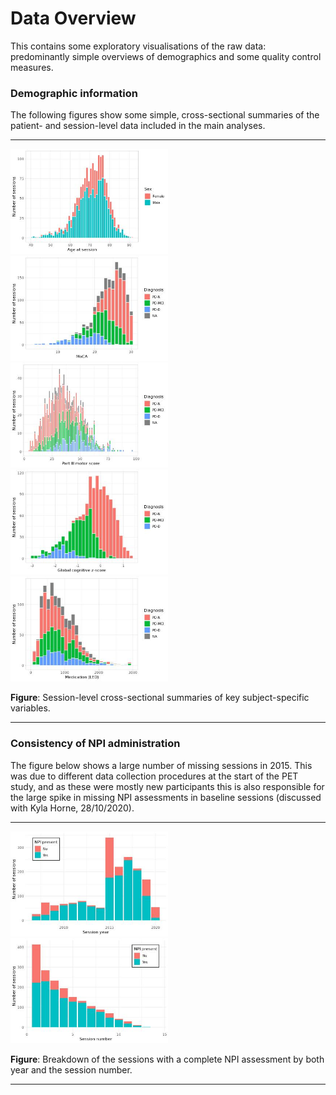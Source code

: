 # Data Overview

This contains some exploratory visualisations of the raw data: predominantly
simple overviews of demographics and some quality control measures.

### Demographic information

The following figures show some simple, cross-sectional summaries of the
patient- and session-level data included in the main analyses.

--------

<a href="Figures/age_at_session.pdf">
<img src="Figures/age_at_session.jpg" width="50%">
</a>

<a href="Figures/MoCA_at_session.pdf">
<img src="Figures/MoCA_at_session.jpg" width="50%">
</a>

<a href="Figures/motor-scores_at_session.pdf">
<img src="Figures/motor-scores_at_session.jpg" width="50%">
</a>

<a href="Figures/cognitive-scores_at_session.pdf">
<img src="Figures/cognitive-scores_at_session.jpg" width="50%">
</a>

<a href="Figures/medication_at_session.pdf">
<img src="Figures/medication_at_session.jpg" width="50%">
</a>

**Figure**: Session-level cross-sectional summaries of key subject-specific
variables.

---------

### Consistency of NPI administration

The figure below shows a large number of missing sessions in 2015. This was due
to different data collection procedures at the start of the PET study, and as
these were mostly new participants this is also responsible for the large spike
in missing NPI assessments in baseline sessions (discussed with Kyla Horne,
28/10/2020).

--------

<a href="Figures/npi-presence_v_year.pdf">
<img src="Figures/npi-presence_v_year.jpg" width="50%">
</a>

<a href="Figures/npi-presence_v_session.pdf">
<img src="Figures/npi-presence_v_session.jpg" width="50%">
</a>

**Figure**: Breakdown of the sessions with a complete NPI assessment by both
year and the session number.

---------
